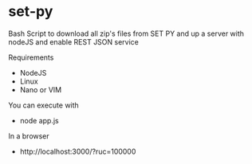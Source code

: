 # set-py
Bash Script to download all zip's files from SET PY and up a server with nodeJS and enable REST JSON service

Requirements
 - NodeJS
 - Linux
 - Nano or VIM
 
 
You can execute with
 - node app.js
 
 In a browser
  - http://localhost:3000/?ruc=100000
  
